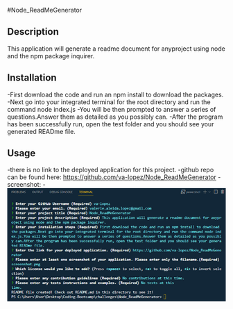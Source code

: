 #Node_ReadMeGenerator

## Description
This application will generate a readme document for anyproject using node and the npm package inquirer. 

## Installation
-First download the code and run an npm install to download the packages.
-Next go into your integrated terminal for the root directory and run the command node index.js
-You will be then prompted to answer a series of questions.Answer them as detailed as you possibly can.
-After the program has been successfully run, open the test folder and you should see your generated READme file.

## Usage
-there is no link to the deployed application for this project.
-github repo can be found here: https://github.com/va-lopez/Node_ReadMeGenerator
-screenshot:
-![screenshot1](/images/screenshot.png)